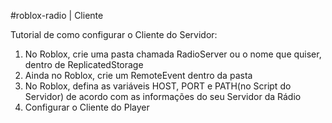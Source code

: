 #roblox-radio | Cliente

Tutorial de como configurar o Cliente do Servidor:
  1. No Roblox, crie uma pasta chamada RadioServer ou o nome que quiser, dentro de ReplicatedStorage
  2. Ainda no Roblox, crie um RemoteEvent dentro da pasta
  3. No Roblox, defina as variáveis HOST, PORT e PATH(no Script do Servidor) de acordo com as informações do seu Servidor da Rádio
  4. Configurar o Cliente do Player
